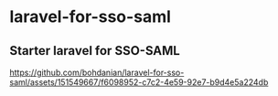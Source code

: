 # laravel-for-sso-saml

## Starter laravel for SSO-SAML




https://github.com/bohdanian/laravel-for-sso-saml/assets/151549667/f6098952-c7c2-4e59-92e7-b9d4e5a224db

